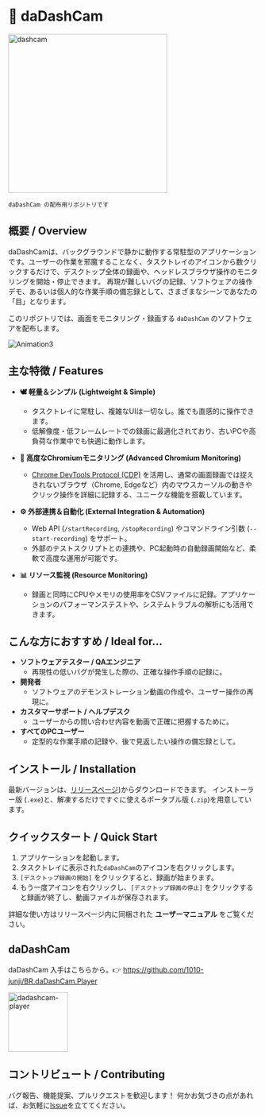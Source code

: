 # 📸 daDashCam

<img width="320" height="320" alt="dashcam" src="https://github.com/user-attachments/assets/6ec1239e-e490-478f-ab1d-e2bfee3fa75e" />

`daDashCam の配布用リポジトリです`

## 概要 / Overview

daDashCamは、バックグラウンドで静かに動作する常駐型のアプリケーションです。ユーザーの作業を邪魔することなく、タスクトレイのアイコンから数クリックするだけで、デスクトップ全体の録画や、ヘッドレスブラウザ操作のモニタリングを開始・停止できます。
再現が難しいバグの記録、ソフトウェアの操作デモ、あるいは個人的な作業手順の備忘録として、さまざまなシーンであなたの「目」となります。

このリポジトリでは、画面をモニタリング・録画する `daDashCam` のソフトウェアを配布します。


![Animation3](https://github.com/user-attachments/assets/8152bfdd-3562-4e3b-882c-06fe29cbace1)

## 主な特徴 / Features

-   **🕊️ 軽量＆シンプル (Lightweight & Simple)**
    -   タスクトレイに常駐し、複雑なUIは一切なし。誰でも直感的に操作できます。
    -   低解像度・低フレームレートでの録画に最適化されており、古いPCや高負荷な作業中でも快適に動作します。

-   **🤖 高度なChromiumモニタリング (Advanced Chromium Monitoring)**
    -   [Chrome DevTools Protocol (CDP)](https://chromedevtools.github.io/devtools-protocol/) を活用し、通常の画面録画では捉えきれないブラウザ（Chrome, Edgeなど）内のマウスカーソルの動きやクリック操作を詳細に記録する、ユニークな機能を搭載しています。

-   **⚙️ 外部連携＆自動化 (External Integration & Automation)**
    -   Web API (`/startRecording`, `/stopRecording`) やコマンドライン引数 (`--start-recording`) をサポート。
    -   外部のテストスクリプトとの連携や、PC起動時の自動録画開始など、柔軟で高度な運用が可能です。

-   **📊 リソース監視 (Resource Monitoring)**
    -   録画と同時にCPUやメモリの使用率をCSVファイルに記録。アプリケーションのパフォーマンステストや、システムトラブルの解析にも活用できます。

## こんな方におすすめ / Ideal for...

-   **ソフトウェアテスター / QAエンジニア**
    -   再現性の低いバグが発生した際の、正確な操作手順の記録に。
-   **開発者**
    -   ソフトウェアのデモンストレーション動画の作成や、ユーザー操作の再現に。
-   **カスタマーサポート / ヘルプデスク**
    -   ユーザーからの問い合わせ内容を動画で正確に把握するために。
-   **すべてのPCユーザー**
    -   定型的な作業手順の記録や、後で見返したい操作の備忘録として。

## インストール / Installation

最新バージョンは、[リリースページ](https://github.com/1010-junji/BR.daDashCam/releases))からダウンロードできます。
インストーラー版 (`.exe`)と、解凍するだけですぐに使えるポータブル版 (`.zip`)を用意しています。

## クイックスタート / Quick Start

1.  アプリケーションを起動します。
2.  タスクトレイに表示された`daDashCam`のアイコンを右クリックします。
3.  `[デスクトップ録画の開始]` をクリックすると、録画が始まります。
4.  もう一度アイコンを右クリックし、`[デスクトップ録画の停止]` をクリックすると録画が終了し、動画ファイルが保存されます。
  
詳細な使い方はリリースページ内に同梱された **ユーザーマニュアル** をご覧ください。

## daDashCam

daDashCam 入手はこちらから。👉 https://github.com/1010-junji/BR.daDashCam.Player

<img width="120" height="120" alt="dadashcam-player" src="https://github.com/user-attachments/assets/ff7dec7c-682c-4196-9fec-1d217cdc765a" />

## コントリビュート / Contributing

バグ報告、機能提案、プルリクエストを歓迎します！
何かお気づきの点があれば、お気軽に[Issue](https://github.com/1010-junji/BR.daDashCam/issues)を立ててください。
